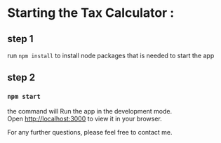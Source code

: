 # Starting the Tax Calculator :


## step 1

run `npm install` to install node packages that is needed to start the app


## step 2

### `npm start`

the command will Run the app in the development mode.\
Open [http://localhost:3000](http://localhost:3000) to view it in your browser.


For any further questions, please feel free to contact me. 
